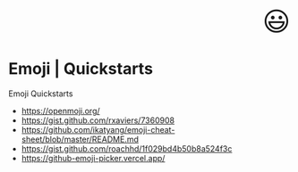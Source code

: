 <div align="right" style="font-size: 60px;"><font size="+20">😃</font></div>

# Emoji | Quickstarts
Emoji Quickstarts

- https://openmoji.org/
- https://gist.github.com/rxaviers/7360908
- https://github.com/ikatyang/emoji-cheat-sheet/blob/master/README.md
- https://gist.github.com/roachhd/1f029bd4b50b8a524f3c
- https://github-emoji-picker.vercel.app/
